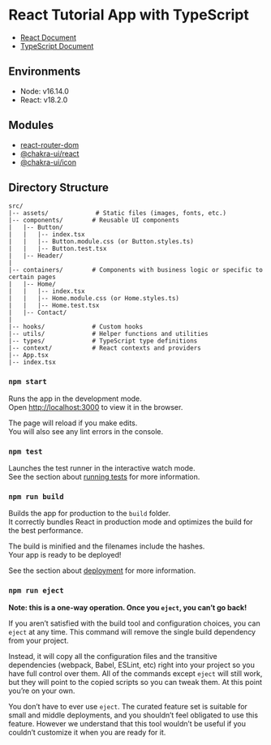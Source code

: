 # React Tutorial App with TypeScript

* [React Document](https://react.dev/)
* [TypeScript Document](https://www.typescriptlang.org/)

## Environments

- Node: v16.14.0
- React: v18.2.0

## Modules

* [react-router-dom](https://reactrouter.com/en/main)
* [@chakra-ui/react](https://chakra-ui.com/)
* [@chakra-ui/icon](https://chakra-ui.com/docs/components/icon/usage)

## Directory Structure

```
src/
|-- assets/             # Static files (images, fonts, etc.)
|-- components/        # Reusable UI components
|   |-- Button/
|   |   |-- index.tsx
|   |   |-- Button.module.css (or Button.styles.ts)
|   |   |-- Button.test.tsx
|   |-- Header/
|   
|-- containers/        # Components with business logic or specific to certain pages
|   |-- Home/
|   |   |-- index.tsx
|   |   |-- Home.module.css (or Home.styles.ts)
|   |   |-- Home.test.tsx
|   |-- Contact/
|   
|-- hooks/             # Custom hooks
|-- utils/             # Helper functions and utilities
|-- types/             # TypeScript type definitions
|-- context/           # React contexts and providers
|-- App.tsx
|-- index.tsx
```

### `npm start`

Runs the app in the development mode.\
Open [http://localhost:3000](http://localhost:3000) to view it in the browser.

The page will reload if you make edits.\
You will also see any lint errors in the console.

### `npm test`

Launches the test runner in the interactive watch mode.\
See the section about [running tests](https://facebook.github.io/create-react-app/docs/running-tests) for more information.

### `npm run build`

Builds the app for production to the `build` folder.\
It correctly bundles React in production mode and optimizes the build for the best performance.

The build is minified and the filenames include the hashes.\
Your app is ready to be deployed!

See the section about [deployment](https://facebook.github.io/create-react-app/docs/deployment) for more information.

### `npm run eject`

**Note: this is a one-way operation. Once you `eject`, you can’t go back!**

If you aren’t satisfied with the build tool and configuration choices, you can `eject` at any time. This command will remove the single build dependency from your project.

Instead, it will copy all the configuration files and the transitive dependencies (webpack, Babel, ESLint, etc) right into your project so you have full control over them. All of the commands except `eject` will still work, but they will point to the copied scripts so you can tweak them. At this point you’re on your own.

You don’t have to ever use `eject`. The curated feature set is suitable for small and middle deployments, and you shouldn’t feel obligated to use this feature. However we understand that this tool wouldn’t be useful if you couldn’t customize it when you are ready for it.